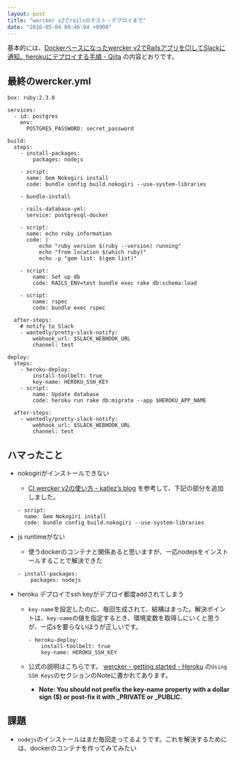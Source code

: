 ```yaml
---
layout: post
title: "wercker v2でrailsのテスト・デプロイまで"
date: "2016-05-04 09:46:04 +0900"
---
```


基本的には、[Dockerベースになったwercker v2でRailsアプリをCIしてSlackに通知、herokuにデプロイする手順 - Qiita](http://qiita.com/mikage014/items/b89b1113b4e88009da18) の内容どおりです。

## 最終のwercker.yml

```
box: ruby:2.3.0

services:
  - id: postgres
    env:
      POSTGRES_PASSWORD: secret_password

build:
  steps:
    - install-packages:
        packages: nodejs

    - script:
      name: Gem Nokogiri install
      code: bundle config build.nokogiri --use-system-libraries

    - bundle-install

    - rails-database-yml:
      service: postgresql-docker

    - script:
      name: echo ruby information
      code: |
          echo "ruby version $(ruby --version) running"
          echo "from location $(which ruby)"
          echo -p "gem list: $(gem list)"

    - script:
        name: Set up db
        code: RAILS_ENV=test bundle exec rake db:schema:load

    - script:
        name: rspec
        code: bundle exec rspec

  after-steps:
    # notify to Slack
    - wantedly/pretty-slack-notify:
        webhook_url: $SLACK_WEBHOOK_URL
        channel: test

deploy:
  steps:
    - heroku-deploy:
        install-toolbelt: true
        key-name: HEROKU_SSH_KEY
    - script:
        name: Update database
        code: heroku run rake db:migrate --app $HEROKU_APP_NAME

  after-steps:
    - wantedly/pretty-slack-notify:
        webhook_url: $SLACK_WEBHOOK_URL
        channel: test
```

## ハマったこと
- nokogiriがインストールできない
  - [CI wercker v2の使い方 - katlez’s blog](http://katlez.hatenablog.com/entry/2016/02/07/143127) を参考して、下記の部分を追加しました。

  ```
  - script:
    name: Gem Nokogiri install
    code: bundle config build.nokogiri --use-system-libraries
  ```
- js runtimeがない
  - 使うdockerのコンテナと関係あると思いますが、一応nodejsをインストールすることで解決できた

  ```
  - install-packages:
      packages: nodejs
  ```
- heroku デプロイでssh keyがデプロイ都度addされてしまう
  - `key-name`を設定したのに、毎回生成されて、結構はまった。解決ポイントは、`key-name`の値を指定するとき、環境変数を取得しにいくと思うが、一応`$`を要らないほうが正しいです。

    ```
    - heroku-deploy:
        install-toolbelt: true
        key-name: HEROKU_SSH_KEY
    ```

  - 公式の説明はこちらです。 [wercker - getting started - Heroku](http://devcenter.wercker.com/quickstarts/deployment/heroku.html) の`Using SSH Keys`のセクションのNoteに書かれてあります。
    - **Note: You should not prefix the key-name property with a dollar sign ($) or post-fix it with _PRIVATE or _PUBLIC.**

## 課題
- `nodejs`のインストールはまだ毎回走ってるようです。これを解決するためには、dockerのコンテナを作ってみてみたい
